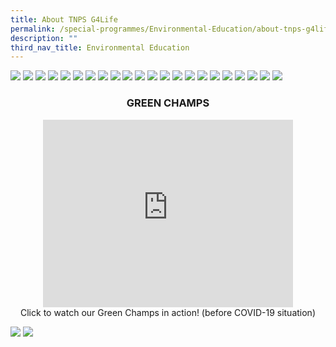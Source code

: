 ```yaml
---
title: About TNPS G4Life
permalink: /special-programmes/Environmental-Education/about-tnps-g4life/
description: ""
third_nav_title: Environmental Education
---
```

![](/images/g4life1.png)
![](/images/g4life2.png)
![](/images/g4life3.png)
![](/images/g4life4.png)
![](/images/g4life5.png)
![](/images/g4life6.png)
![](/images/g4life7.png)
![](/images/g4life8.png)
![](/images/g4life9.png)
![](/images/g4life10.png)
![](/images/g4life11.png)
![](/images/g4life12.png)
![](/images/g4life13.png)
![](/images/g4life14.png)
![](/images/g4life15.png)
![](/images/g4life16.png)
![](/images/g4life17.png)
![](/images/g4life18.png)
![](/images/g4life19.png)
![](/images/g4life20.png)
![](/images/g4life21.png)
![](/images/g4life22.png)

<center><h3>GREEN CHAMPS</h3></center>

<center><iframe width="400" height="300" src="https://www.youtube.com/embed/cGDsDnstRng" title="Little Green Fingers" frameborder="0" allow="accelerometer; autoplay; clipboard-write; encrypted-media; gyroscope; picture-in-picture" allowfullscreen></iframe><br>Click to watch our Green Champs in action! (before COVID-19 situation)</center>


![](/images/g4life25.png)
![](/images/g4life26.png)

